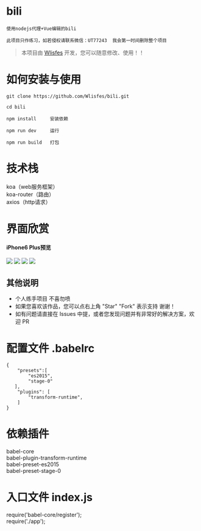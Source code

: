 # bili

```
使用nodejs代理+Vue编辑的bili    

此项目只作练习，如若侵权请联系微信：UT77243  我会第一时间删除整个项目
```
> 本项目由 [Wlisfes](https://github.com/Wlisfes) 开发，您可以随意修改、使用！！

# 如何安装与使用

```
git clone https://github.com/Wlisfes/bili.git

cd bili

npm install     安装依赖

npm run dev     运行

npm run build   打包
```

# 技术栈

koa（web服务框架）  
koa-router（路由）  
axios（http请求）  


# 界面欣赏

#### iPhone6 Plus预览
![ ](https://github.com/Wlisfes/bili/blob/master/Screenshot/1.png)
![ ](https://raw.githubusercontent.com/Wlisfes/bili/master/Screenshot/2.png)
![ ](https://raw.githubusercontent.com/Wlisfes/bili/master/Screenshot/3.png)
![ ](https://raw.githubusercontent.com/Wlisfes/bili/master/Screenshot/4.png)

## 其他说明
- 个人练手项目 不喜勿喷
- 如果您喜欢该作品，您可以点右上角 "Star" "Fork" 表示支持 谢谢！
- 如有问题请直接在 Issues 中提，或者您发现问题并有非常好的解决方案，欢迎 PR

  
#  配置文件 .babelrc
    {
        "presets":[
            "es2015",
            "stage-0"
       ],
        "plugins": [
            "transform-runtime",
        ]
    }


#   依赖插件
   babel-core  <br/>
   babel-plugin-transform-runtime  <br/>
   babel-preset-es2015  <br/>
   babel-preset-stage-0  <br/>


#  入口文件  index.js
   require('babel-core/register');  <br/>
   require('./app');